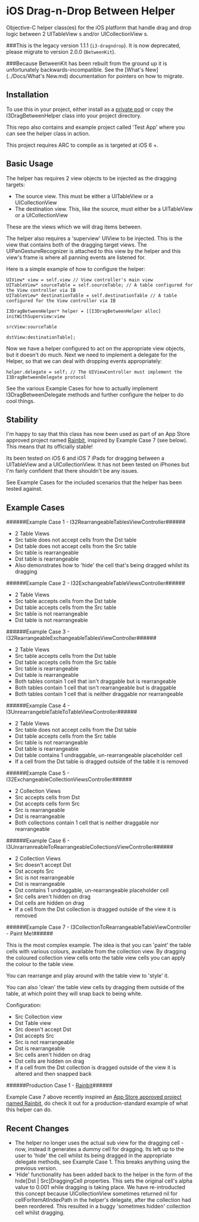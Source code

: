 iOS Drag-n-Drop Between Helper
==============================

Objective-C helper class(es) for the iOS platform that handle drag and drop logic between 2 UITableView s and/or UICollectionView s.

###This is the legacy version 1.1.1 (`i3-dragndrop`). It is now deprecated, please migrate to version 2.0.0 (`BetweenKit`). 

###Because BetweenKit has been rebuilt from the ground up it is unfortunately backwards-incompatible. See the [What's New](../Docs/What's New.md) documentation for pointers on how to migrate.


Installation
------------

To use this in your project, either install as a [private pod](http://guides.cocoapods.org/making/private-cocoapods.html) or copy the I3DragBetweenHelper class into your project directory.

This repo also contains and example project called 'Test App' where you can see the helper class in action.

This project requires ARC to compile as is targeted at iOS 6 +.


Basic Usage
-----------

The helper has requires 2 view objects to be injected as the dragging targets:

- The source view. This must be either a UITableView or a UICollectionView
- The destination view. This, like the source, must either be a UITableView or a UICollectionView

These are the views which we will drag items between.

The helper also requires a 'superview' UIView to be injected. This is the view that contains both of the dragging target views.
The UIPanGestureRecognizer is attached to this view by the helper and this view's frame is where all panning events are listened for.

Here is a simple example of how to configure the helper:

	UIView* view = self.view // View controller's main view
	UITableView* sourceTable = self.sourceTable; // A table configured for the View controller via IB
	UITableView* destinationTable = self.destinationTable // A table configured for the View controller via IB
	
	I3DragBetweenHelper* helper = [[I3DragBetweenHelper alloc] initWithSuperview:view 
                                						 				 srcView:sourceTable
                                               						  	 dstView:destinationTable];

Now we have a helper configured to act on the appropriate view objects, but it doesn't do much. Next we need to implement a delegate for the Helper, so that we can deal with dropping events appropriately:

	helper.delegate = self; // The UIViewController must implement the I3DragBetweenDelegate protocol

See the various Example Cases for how to actually implement I3DragBetweenDelegate methods and further configure the helper to do cool things.



Stability
---------

I'm happy to say that this class has now been used as part of an App Store approved project named [Rainbit](https://itunes.apple.com/WebObjects/MZStore.woa/wa/viewSoftware?id=783210954&mt=8), inspired by Example Case 7 (see below). This means that its officially stable!

Its been tested on iOS 6 and iOS 7 iPads for dragging between a UITableView and a UICollectionView.
It has not been tested on iPhones but I'm fairly confident that there shouldn't be any issues.

See Example Cases for the included scenarios that the helper has been tested against.


Example Cases
-------------

######Example Case 1 - I32RearrangeableTablesViewController######
- 2 Table Views
- Src table does not accept cells from the Dst table
- Dst table does not accept cells from the Src table
- Src table is rearrangeable
- Dst table is rearrangeable
- Also demonstrates how to 'hide' the cell that's being dragged whilst its dragging

######Example Case 2 - I32ExchangeableTableViewsController######
- 2 Table Views
- Src table accepts cells from the Dst table
- Dst table accepts cells from the Src table
- Src table is not rearrangeable
- Dst table is not rearrangeable

######Example Case 3 - I32RearrangeableExchangeableTablesViewController######
- 2 Table Views
- Src table accepts cells from the Dst table
- Dst table accepts cells from the Src table
- Src table is rearrangeable
- Dst table is rearrangeable
- Both tables contain 1 cell that isn't draggable but is rearrangeable
- Both tables contain 1 cell that isn't rearrangeable but is draggable
- Both tables contain 1 cell that is neither draggable nor rearrangeable

######Example Case 4 - I3UnrearrangebleTableToTableViewController######
- 2 Table Views
- Src table does not accept cells from the Dst table
- Dst table accepts cells from the Src table
- Src table is not rearrangeable
- Dst table is rearrangeable
- Dst table contains 1 undraggable, un-rearrangeable placeholder cell
- If a cell from the Dst table is dragged outside of the table it is removed

######Example Case 5 - I32ExchangeableCollectionViewsController######
- 2 Collection Views
- Src accepts cells from Dst
- Dst accepts cells form Src
- Src is rearrangeable
- Dst is rearrangeable
- Both collections contain 1 cell that is neither draggable nor rearrangeable

######Example Case 6 - I3UnrarranreableToRearrangeableCollectionsViewController######
- 2 Collection Views
- Src doesn't accept Dst
- Dst accepts Src
- Src is not rearrangeable
- Dst is rearrangeable
- Dst contains 1 undraggable, un-rearrangeable placeholder cell
- Src cells aren't hidden on drag
- Dst cells are hidden on drag
- If a cell from the Dst collection is dragged outside of the view it is removed

######Example Case 7 - I3CollectionToRearrangeableTableViewController - Paint Me!######

This is the most complex example. The idea is that you can 'paint' the table cells with various colours, available from the collection view. By dragging the coloured collection view cells onto the table view cells you can apply the colour to the table view.

You can rearrange and play around with the table view to 'style' it.

You can also 'clean' the table view cells by dragging them outside of the table, at which point they will snap back to being white.

Configuration:

- Src Collection view
- Dst Table view
- Src doesn't accept Dst
- Dst accepts Src
- Src is not rearrangeable
- Dst is rearrangeable
- Src cells aren't hidden on drag
- Dst cells are hidden on drag
- If a cell from the Dst collection is dragged outside of the view it is altered and then snapped back


######Production Case 1 - [Rainbit](https://itunes.apple.com/WebObjects/MZStore.woa/wa/viewSoftware?id=783210954&mt=8)######

Example Case 7 above recently inspired an [App Store approved project named Rainbit](https://itunes.apple.com/WebObjects/MZStore.woa/wa/viewSoftware?id=783210954&mt=8), do check it out for a production-standard example of what this helper can do.



Recent Changes
--------------

- The helper no longer uses the actual sub view for the dragging cell - now, instead it generates a dummy cell for dragging. Its left up to the user to 'hide' the cell whilst its being dragged in the appropriate delegate methods, see Example Case 1. This breaks anything using the previous version.
- 'Hide' functionality has been added back to the helper in the form of the hide[Dst | Src]DraggingCell properties. This sets the original cell's alpha value to 0.001 while dragging is taking place. We have re-introducted this concept because UICollectionView sometimes returned nil for cellForItemAtIndexPath in the helper's delegate, after the collection had been reordered. This resulted in a buggy 'sometimes hidden' collection cell whilst dragging.

